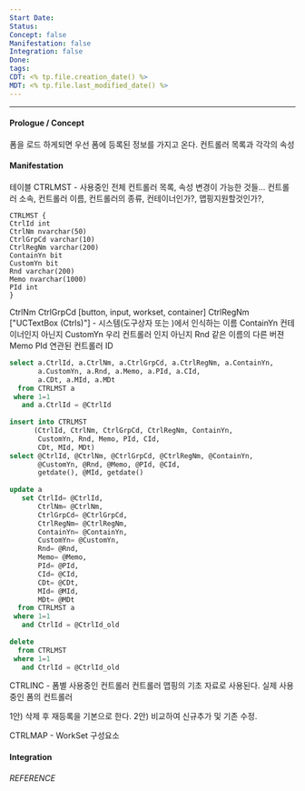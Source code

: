 ```yaml
---
Start Date: 
Status: 
Concept: false
Manifestation: false
Integration: false
Done: 
tags: 
CDT: <% tp.file.creation_date() %>
MDT: <% tp.file.last_modified_date() %>
---
```

---
#### Prologue / Concept
폼을 로드 하게되면 우선 폼에 등록된 정보를 가지고 온다. 
컨트롤러 목록과 각각의 속성
#### Manifestation
테이블
CTRLMST - 사용중인 전체 컨트롤러 목록, 속성 변경이 가능한 것들...
컨트롤러 소속, 컨트롤러 이름, 컨트롤러의 종류, 컨테이너인가?, 맵핑지원할것인가?, 
```
CTRLMST {
CtrlId int
CtrlNm nvarchar(50)
CtrlGrpCd varchar(10)
CtrlRegNm varchar(200)
ContainYn bit
CustomYn bit
Rnd varchar(200)
Memo nvarchar(1000)
PId int
}
```
CtrlNm 
CtrlGrpCd [button, input, workset, container]
CtrlRegNm ["UCTextBox (Ctrls)"] - 시스템(도구상자 또는 )에서 인식하는 이름
ContainYn 컨테이너인지 아닌지
CustomYn 우리 컨트롤러 인지 아닌지
Rnd 같은 이름의 다른 버젼
Memo
PId 연관된 컨트롤러 ID
```SQL
select a.CtrlId, a.CtrlNm, a.CtrlGrpCd, a.CtrlRegNm, a.ContainYn,
       a.CustomYn, a.Rnd, a.Memo, a.PId, a.CId,
       a.CDt, a.MId, a.MDt
  from CTRLMST a
 where 1=1
   and a.CtrlId = @CtrlId
   
insert into CTRLMST
      (CtrlId, CtrlNm, CtrlGrpCd, CtrlRegNm, ContainYn,
       CustomYn, Rnd, Memo, PId, CId,
       CDt, MId, MDt)
select @CtrlId, @CtrlNm, @CtrlGrpCd, @CtrlRegNm, @ContainYn,
       @CustomYn, @Rnd, @Memo, @PId, @CId,
       getdate(), @MId, getdate()
       
update a
   set CtrlId= @CtrlId,
       CtrlNm= @CtrlNm,
       CtrlGrpCd= @CtrlGrpCd,
       CtrlRegNm= @CtrlRegNm,
       ContainYn= @ContainYn,
       CustomYn= @CustomYn,
       Rnd= @Rnd,
       Memo= @Memo,
       PId= @PId,
       CId= @CId,
       CDt= @CDt,
       MId= @MId,
       MDt= @MDt
  from CTRLMST a
 where 1=1
   and CtrlId = @CtrlId_old
   
delete
  from CTRLMST
 where 1=1
   and CtrlId = @CtrlId_old
```

CTRLINC - 폼별 사용중인 컨트롤러 컨트롤러 맵핑의 기초 자료로 사용된다. 
실제 사용중인 폼의 컨트롤러

1안) 삭제 후 재등록을 기본으로 한다. 
2안) 비교하여 신규추가 및 기존 수정.


CTRLMAP - WorkSet 구성요소
#### Integration

###### REFERENCE

